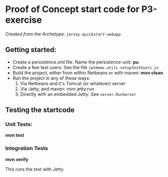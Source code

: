 # Proof of Concept start code for P3-exercise

*Created from the Archetype: `jersey-quickstart-webapp`*

## Getting started:
- Create a persistence.xml file. Name the persistence-unit: **pu**
- Create a few test users: See the file `jwtdemo.utils.setupTestUsers.js`
- Build the project, either from within Netbeans or with maven: **mvn clean**
- Run the project in any of these ways:
   1. Via Netbeans and it's Tomcat (or whatever) server
   1. Via Jetty, and maven: mvn jetty:run
   1. Directly with an embedded Jetty: See `server.RunServer`

## Testing the startcode
### Unit Tests:
**mvn test**

### Integration Tests
**mvn verify**

This runs the test with Jetty

